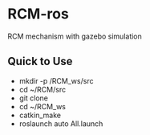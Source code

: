 # RCM-ros
RCM mechanism with gazebo simulation

## Quick to Use
  * mkdir -p /RCM_ws/src
  * cd ~/RCM/src
  * git clone 
  * cd ~/RCM_ws
  * catkin_make
  * roslaunch auto All.launch

